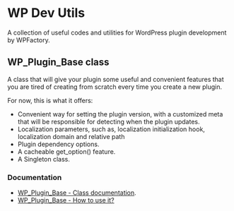 # WP Dev Utils 

A collection of useful codes and utilities for WordPress plugin development by WPFactory.

## WP_Plugin_Base class
A class that will give your plugin some useful and convenient features that you are tired of creating from scratch every time you create a new plugin.

For now, this is what it offers:
- Convenient way for setting the plugin version, with a customized meta that will be responsible for detecting when the plugin updates.
- Localization parameters, such as, localization initialization hook, localization domain and relative path
- Plugin dependency options.
- A cacheable get_option() feature.
- A Singleton class.

### Documentation
* [WP_Plugin_Base - Class documentation](https://github.com/wpcodefactory/wp-dev-utils/wiki/WP_Plugin_Base-%E2%80%90-Class-documentation).
* [WP_Plugin_Base - How to use it?](https://github.com/wpcodefactory/wp-dev-utils/wiki/WP_Plugin_Base-%E2%80%90-How-to-use-it%3F)
